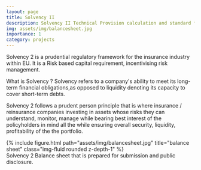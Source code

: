 ```yaml
---
layout: page
title: Solvency II
description: Solvency II Technical Provision calculation and standard formula
img: assets/img/balancesheet.jpg
importance: 1
category: projects 
---
```


Solvency 2 is a prudential regulatory framework for the insurance industry within EU. It is a Risk based capital requirement, incentivising risk management.

What is Solvency ? 
Solvency refers to a company's ability to meet its long-term financial obligations,as opposed to liquidity denoting its capacity to cover short-term debts. 

Solvency 2 follows a prudent person principle that is where insurance / reinsurance companies investing in assets whose risks they can understand, monitor, manage while bearing best interest of the policyholders in mind all the while ensuring overall security, liquidity, profitability of the the portfolio. 


<div class="row">
    <div class="col-sm mt-3 mt-md-0">
        {% include figure.html path="assets/img/balancesheet.jpg" title="balance sheet" class="img-fluid rounded z-depth-1" %}
    </div>
</div>
<div class="caption">
    Solvency 2 Balance sheet that is prepared for submission and public disclosure. 
</div>



